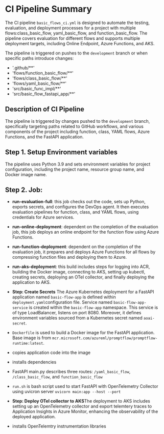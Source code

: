 # CI Pipeline Summary

The CI pipeline `basic_flows_ci.yml` is designed to automate the testing, evaluation, and deployment processes for a project with multiple flows:class_basic_flow, yaml_basic_flow, and function_basic_flow. 
The pipeline covers evaluation for different flows and supports multiple deployment targets, including Online Endpoint, Azure Functions, and AKS. 

The pipeline is triggered on pushes to the `development` branch or when specific paths introduce changes:
- '.github/**'
- 'flows/function_basic_flow/**'
- 'flows/class_basic_flow/**'
- 'flows/yaml_basic_flow/**'
- 'src/basic_func_impl/**'
- 'src/basic_flow_fastapi_app/**'

## Description of CI Pipeline

The pipeline is triggered by changes pushed to the `development` branch, specifically targeting paths related to GitHub workflows, and various components of the project including function, class, YAML flows, Azure Functions, and the FastAPI application.

## **Step 1. Setup Environment variables**
The pipeline uses Python 3.9 and sets environment variables for project configuration, including the project name, resource group name, and Docker image name.

## **Step 2. Job**:
   - **run-evaluation-full**: this job checks out the code, sets up Python, exports secrets, and configures the DevOps agent. It then executes evaluation pipelines for function, class, and YAML flows, using credentials for Azure services.

   - **run-online-deployment**: dependent on the completion of the evaluation job, this job deploys an online endpoint for the function flow using Azure Functions.

   - **run-function-deployment**: dependent on the completion of the evaluation job, it prepares and deploys Azure Functions for all flows by compressing function files and deploying them to Azure.

   - **run-aks-deployment**: this build includes steps for logging into ACR, building the Docker image, connecting to AKS, setting up kubectl, creating secrets, deploying an OTel collector, and finally deploying the application to AKS.

   - **Step: Create Secrets** The Azure Kubernetes deployment for a FastAPI application named `basic-flow-app` is defined within `deployment.yaml`configuration file. Service named `basic-flow-app-service` is created within the `basic-flow-app` namespace. This service is of type LoadBalancer, listens on port 8080. Moreover, it defines environment variables sourced from a Kubernetes secret named `aoai-secret`.
   - `Dockerfile` is used to build a Docker image for the FastAPI application. Base image is from `mcr.microsoft.com/azureml/promptflow/promptflow-runtime:latest`. 
   - copies application code into the image
   - installs dependencies
   - FastAPI main.py describes three routes: `/yaml_basic_flow`, `/class_basic_flow`, and `function_basic_flow`
   - `run.sh` is bash script used to start FastAPI with OpenTelemetry Collector
   using uvicron server `uvicorn main:app --host --port`

   - **Step: Deploy OTel collector to AKS**The deployment to AKS includes setting up an OpenTelemetry collector and export telemtery traces to Application Insights in Azure Monitor, enhancing the observability of the deployed application.
   - installs OpenTelemtry instrumentation libraries